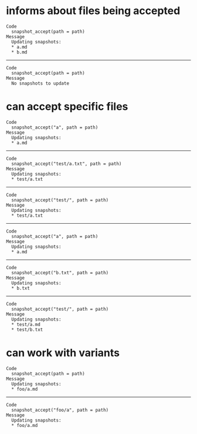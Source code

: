# informs about files being accepted

    Code
      snapshot_accept(path = path)
    Message
      Updating snapshots:
      * a.md
      * b.md

---

    Code
      snapshot_accept(path = path)
    Message
      No snapshots to update

# can accept specific files

    Code
      snapshot_accept("a", path = path)
    Message
      Updating snapshots:
      * a.md

---

    Code
      snapshot_accept("test/a.txt", path = path)
    Message
      Updating snapshots:
      * test/a.txt

---

    Code
      snapshot_accept("test/", path = path)
    Message
      Updating snapshots:
      * test/a.txt

---

    Code
      snapshot_accept("a", path = path)
    Message
      Updating snapshots:
      * a.md

---

    Code
      snapshot_accept("b.txt", path = path)
    Message
      Updating snapshots:
      * b.txt

---

    Code
      snapshot_accept("test/", path = path)
    Message
      Updating snapshots:
      * test/a.md
      * test/b.txt

# can work with variants

    Code
      snapshot_accept(path = path)
    Message
      Updating snapshots:
      * foo/a.md

---

    Code
      snapshot_accept("foo/a", path = path)
    Message
      Updating snapshots:
      * foo/a.md

